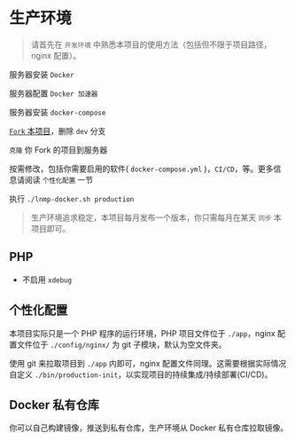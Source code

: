 # 生产环境

>请首先在 `开发环境` 中熟悉本项目的使用方法（包括但不限于项目路径，nginx 配置）。

服务器安装 `Docker`

服务器配置 `Docker 加速器`

服务器安装 `docker-compose`

[`Fork` 本项目](https://github.com/khs1994-docker/lnmp/fork)，删除 `dev` 分支

`克隆` 你 Fork 的项目到服务器

按需修改，包括你需要启用的软件( `docker-compose.yml` )，`CI/CD`，等。更多信息请阅读 `个性化配置` 一节

执行 `./lnmp-docker.sh production`

>生产环境追求稳定，本项目每月发布一个版本，你只需每月在某天 `同步` 本项目即可。

## PHP

* 不启用 `xdebug`

## 个性化配置

本项目实际只是一个 PHP 程序的运行环境，PHP 项目文件位于 `./app`，nginx 配置文件位于 `./config/nginx/` 为 git 子模块，默认为空文件夹。

使用 git 来拉取项目到 `./app` 内即可，nginx 配置文件同理。这需要根据实际情况自定义 `./bin/production-init`，以实现项目的持续集成/持续部署(CI/CD)。

## Docker 私有仓库

你可以自己构建镜像，推送到私有仓库，生产环境从 Docker 私有仓库拉取镜像。
